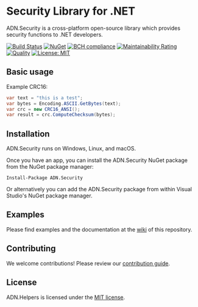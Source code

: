 # Security Library for .NET

ADN.Security is a cross-platform open-source library which provides security functions to .NET developers.

[![Build Status](https://travis-ci.org/andresdigiovanni/ADN.Security.svg?branch=master)](https://travis-ci.org/andresdigiovanni/ADN.Security)
[![NuGet](https://img.shields.io/nuget/v/ADN.Security.svg)](https://www.nuget.org/packages/ADN.Security/)
[![BCH compliance](https://bettercodehub.com/edge/badge/andresdigiovanni/ADN.Security?branch=master)](https://bettercodehub.com/)
[![Maintainability Rating](https://sonarcloud.io/api/project_badges/measure?project=andresdigiovanni_ADN.Security&metric=sqale_rating)](https://sonarcloud.io/dashboard?id=andresdigiovanni_ADN.Security)
[![Quality](https://sonarcloud.io/api/project_badges/measure?project=andresdigiovanni_ADN.Security&metric=alert_status)](https://sonarcloud.io/dashboard?id=andresdigiovanni_ADN.Security)
[![License: MIT](https://img.shields.io/badge/License-MIT-yellow.svg)](https://opensource.org/licenses/MIT)

## Basic usage

Example CRC16:

```csharp
var text = "this is a test";
var bytes = Encoding.ASCII.GetBytes(text);
var crc = new CRC16_ANSI();
var result = crc.ComputeChecksum(bytes);
```

## Installation

ADN.Security runs on Windows, Linux, and macOS.

Once you have an app, you can install the ADN.Security NuGet package from the NuGet package manager:

```
Install-Package ADN.Security
```

Or alternatively you can add the ADN.Security package from within Visual Studio's NuGet package manager.

## Examples

Please find examples and the documentation at the [wiki](https://github.com/andresdigiovanni/ADN.Security/wiki) of this repository.

## Contributing

We welcome contributions! Please review our [contribution guide](CONTRIBUTING.md).

## License

ADN.Helpers is licensed under the [MIT license](LICENSE).
